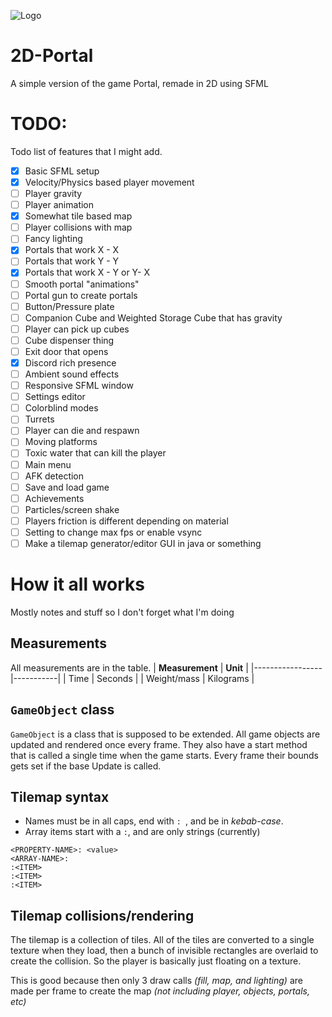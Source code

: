 ![Logo](https://i.imgur.com/qWTtHqe.png)
# 2D-Portal
A simple version of the game Portal, remade in 2D using SFML

# TODO:
Todo list of features that I might add.
- [x] Basic SFML setup
- [x] Velocity/Physics based player movement
- [ ] Player gravity
- [ ] Player animation
- [x] Somewhat tile based map
- [ ] Player collisions with map
- [ ] Fancy lighting
- [x] Portals that work X - X
- [ ] Portals that work Y - Y
- [x] Portals that work X - Y or Y- X
- [ ] Smooth portal "animations"
- [ ] Portal gun to create portals
- [ ] Button/Pressure plate
- [ ] Companion Cube and Weighted Storage Cube that has gravity
- [ ] Player can pick up cubes
- [ ] Cube dispenser thing
- [ ] Exit door that opens
- [x] Discord rich presence
- [ ] Ambient sound effects
- [ ] Responsive SFML window
- [ ] Settings editor
- [ ] Colorblind modes
- [ ] Turrets
- [ ] Player can die and respawn
- [ ] Moving platforms
- [ ] Toxic water that can kill the player
- [ ] Main menu
- [ ] AFK detection
- [ ] Save and load game
- [ ] Achievements
- [ ] Particles/screen shake
- [ ] Players friction is different depending on material
- [ ] Setting to change max fps or enable vsync
- [ ] Make a tilemap generator/editor GUI in java or something

# How it all works
Mostly notes and stuff so I don't forget what I'm doing

## Measurements
All measurements are in the table.
| **Measurement** | **Unit**  |
|-----------------|-----------|
| Time            | Seconds   |
| Weight/mass     | Kilograms |

## `GameObject` class
`GameObject` is a class that is supposed to be extended. All game objects are updated and rendered once every frame. They also have a start method that is called a single time when the game starts. Every frame their bounds gets set if the base Update is called.
## Tilemap syntax
- Names must be in all caps, end with `: `, and be in *kebab-case*.
- Array items start with a `:`, and are only strings (currently)
```
<PROPERTY-NAME>: <value>
<ARRAY-NAME>:
:<ITEM>
:<ITEM>
:<ITEM>
```
## Tilemap collisions/rendering
The tilemap is a collection of tiles. All of the tiles are converted to a single texture when they load, then a bunch of invisible rectangles are overlaid to create the collision. So the player is basically just floating on a texture.

This is good because then only 3 draw calls *(fill, map, and lighting)* are made per frame to create the map *(not including player, objects, portals, etc)*